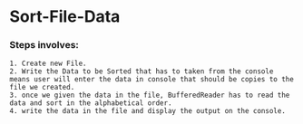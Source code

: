 # Sort-File-Data
### Steps involves:
	1. Create new File.
	2. Write the Data to be Sorted that has to taken from the console means user will enter the data in console that should be copies to the file we created.
	3. once we given the data in the file, BufferedReader has to read the data and sort in the alphabetical order.
	4. write the data in the file and display the output on the console.

